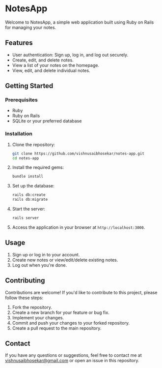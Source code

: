 # NotesApp

Welcome to NotesApp, a simple web application built using Ruby on Rails for managing your notes.

## Features

- User authentication: Sign up, log in, and log out securely.
- Create, edit, and delete notes.
- View a list of your notes on the homepage.
- View, edit, and delete individual notes.

## Getting Started

### Prerequisites

- Ruby
- Ruby on Rails
- SQLite or your preferred database

### Installation

1. Clone the repository:

   ```sh
   git clone https://github.com/vishnusaibhosekar/notes-app.git
   cd notes-app
   ```

2. Install the required gems:

   ```sh
   bundle install
   ```

3. Set up the database:

   ```sh
   rails db:create
   rails db:migrate
   ```

4. Start the server:

   ```sh
   rails server
   ```

5. Access the application in your browser at `http://localhost:3000`.

## Usage

1. Sign up or log in to your account.
2. Create new notes or view/edit/delete existing notes.
3. Log out when you're done.

## Contributing

Contributions are welcome! If you'd like to contribute to this project, please follow these steps:

1. Fork the repository.
2. Create a new branch for your feature or bug fix.
3. Implement your changes.
4. Commit and push your changes to your forked repository.
5. Create a pull request to the main repository.

## Contact

If you have any questions or suggestions, feel free to contact me at vishnusaibhosekar@gmail.com or open an issue in this repository.